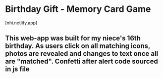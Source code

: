 # Birthday Gift - Memory Card Game

[nhi.netlify.app]

## This web-app was built for my niece's 16th birthday. As users click on all matching icons, photos are revealed and changes to text once all are "matched". Confetti after alert code sourced in js file
